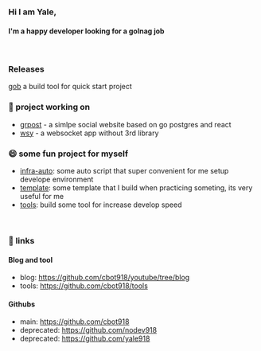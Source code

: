### Hi I am Yale,

#### I'm a happy developer looking for a golnag job

<br>

### Releases
[gob](https://github.com/cbot918/gob)
a build tool for quick start project

### 🌱 project working on

- [grpost](https://github.com/cbot918/grpost) - a simlpe social website based on go postgres and react
- [wsy](https://github.com/cbot918/wsy) - a websocket app without 3rd library

### 😄 some fun project for myself
- [infra-auto](https://github.com/cbot918/infra-auto): some auto script that super convenient for me setup develope environment  
- [template](https://github.com/cbot918/template): some template that I build when practicing someting, its very useful for me
- [tools](https://github.com/cbot918/tools): build some tool for increase develop speed

<br>

### 🔭 links

#### Blog and tool
- blog: https://github.com/cbot918/youtube/tree/blog
- tools: https://github.com/cbot918/tools

#### Githubs 

- main: https://github.com/cbot918
- deprecated: https://github.com/nodev918
- deprecated: https://github.com/yale918



<!--
Here are some ideas to get you started:

- 
- 🌱 I’m currently learning ...
- 👯 I’m looking to collaborate on ...
- 🤔 I’m looking for help with ...
- 💬 Ask me about ...
- 📫 How to reach me: ...
- 😄 Pronouns: ...
- ⚡ Fun fact: ... -->
